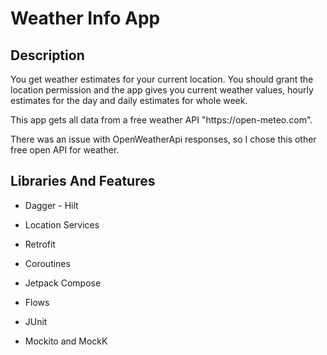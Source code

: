 # Weather Info App

Description
-------------

<p>
You get weather estimates for your current location.
You should grant the location permission and the app gives you current weather values, hourly estimates for the day and daily estimates for whole week. <p>
This app gets all data from a free weather API "https://open-meteo.com".

There was an issue with OpenWeatherApi responses, so I chose this other free open API for weather. 


  
## Libraries And Features
  
  - Dagger - Hilt <p>
    
  - Location Services <p>
   
  - Retrofit <p>

  - Coroutines <p>

  - Jetpack Compose <p>

  - Flows <p>

  - JUnit <p>

  - Mockito and MockK <p>

  
